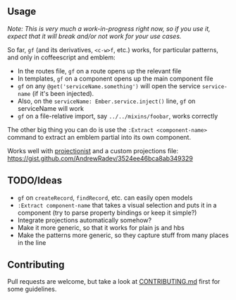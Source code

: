 ## Usage

*Note: This is very much a work-in-progress right now, so if you use it, expect that it will break and/or not work for your use cases.*

So far, `gf` (and its derivatives, `<c-w>f`, etc.) works, for particular
patterns, and only in coffeescript and emblem:

- In the routes file, `gf` on a route opens up the relevant file
- In templates, `gf` on a component opens up the main component file
- `gf` on any `@get('serviceName.something')` will open the service
  `service-name` (if it's been injected).
- Also, on the `serviceName: Ember.service.inject()` line, `gf` on serviceName
  will work
- `gf` on a file-relative import, say `../../mixins/foobar`, works correctly

The other big thing you can do is use the `:Extract <component-name>` command to extract an emblem partial into its own component.

Works well with [projectionist](https://github.com/tpope/vim-projectionist)
and a custom projections file: https://gist.github.com/AndrewRadev/3524ee46bca8ab349329

## TODO/Ideas

- `gf` on `createRecord`, `findRecord`, etc. can easily open models
- `:Extract component-name` that takes a visual selection and puts it in a
  component (try to parse property bindings or keep it simple?)
- Integrate projections automatically somehow?
- Make it more generic, so that it works for plain js and hbs
- Make the patterns more generic, so they capture stuff from many places in the line

## Contributing

Pull requests are welcome, but take a look at [CONTRIBUTING.md](https://github.com/AndrewRadev/ember-tools.vim/blob/master/CONTRIBUTING.md) first for some guidelines.
